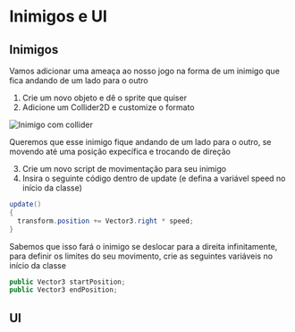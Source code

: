 # Inimigos e UI

## Inimigos
  Vamos adicionar uma ameaça ao nosso jogo na forma de um inimigo que fica andando de um lado para o outro

  1. Crie um novo objeto e dê o sprite que quiser
  2. Adicione um Collider2D e customize o formato

  ![Inimigo com collider](https://cdn.discordapp.com/attachments/1105270961391030293/1141479279109079193/image.png)

  Queremos que esse inimigo fique andando de um lado para o outro, se movendo até uma posição expecífica e trocando de direção

  3. Crie um novo script de movimentação para seu inimigo
  4. Insira o seguinte código dentro de update (e defina a variável speed no início da classe)
  ```C#
  update()
  {
    transform.position += Vector3.right * speed;
  }
  ```
  Sabemos que isso fará o inimigo se deslocar para a direita infinitamente, para definir os limites do seu movimento, crie as seguintes variáveis no início da classe

  ```C#
  public Vector3 startPosition;
  public Vector3 endPosition;
  ```
  
## UI
